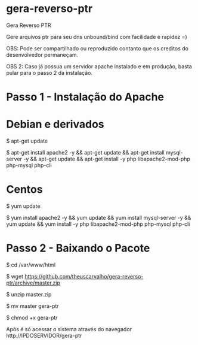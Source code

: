 # gera-reverso-ptr
Gera Reverso PTR

Gere arquivos ptr para seu dns unbound/bind com facilidade e rapidez =)

OBS: Pode ser compartilhado ou reproduzido contanto que os creditos do desenvolvedor permaneçam.

OBS 2: Caso já possua um servidor apache instalado e em produção, basta pular para o passo 2 da instalação. 



# Passo 1 - Instalação do Apache
# Debian e derivados

$  apt-get update

$  apt-get install apache2 -y && apt-get update && apt-get install mysql-server -y && apt-get update && apt-get install -y php libapache2-mod-php php-mysql php-cli

# Centos

$  yum update

$  yum install apache2 -y && yum update && yum install mysql-server -y && yum update && yum install -y php libapache2-mod-php php-mysql php-cli

# Passo 2 - Baixando o Pacote

$  cd /var/www/html

$  wget https://github.com/theuscarvalho/gera-reverso-ptr/archive/master.zip

$  unzip master.zip

$  mv master gera-ptr

$  chmod +x gera-ptr


Após é só acessar o sistema através do navegador http://IPDOSERVIDOR/gera-ptr

